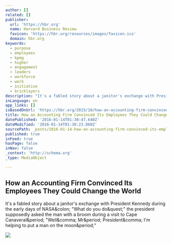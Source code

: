 ```yaml
---
author: []
related: []
publisher:
  url: 'https://hbr.org'
  name: Harvard Business Review
  favicon: 'https://hbr.org/resources/images/favicon.ico'
  domain: hbr.org
keywords:
  - purpose
  - employees
  - kpmg
  - higher
  - engagement
  - leaders
  - workforce
  - work
  - initiative
  - bricklayers
description: "It's a fabled story about a janitor's exchange with President Kennedy during the early days of NASA: \"What do you do?\" the president supposedly asked the man with a broom during a visit to Cape Canaveral. \"Well, Mr. President, I'm helping to put a man on the moon.\""
inLanguage: en
app_links: []
isBasedOnUrl: 'https://hbr.org/2015/10/how-an-accounting-firm-convinced-its-employees-they-could-change-the-world?utm_campaign=HBR&utm_source=facebook&utm_medium=social'
title: How an Accounting Firm Convinced Its Employees They Could Change the World
datePublished: '2016-01-14T01:30:47.640Z'
dateModified: '2016-01-14T01:30:23.860Z'
sourcePath: _posts/2016-01-14-how-an-accounting-firm-convinced-its-employees-they-could-ch.md
published: true
inFeed: true
hasPage: false
inNav: false
_context: 'http://schema.org'
_type: MediaObject

---
```

<article style=""><h1>How an Accounting Firm Convinced Its Employees They Could Change the World</h1><p>It's a fabled story about a janitor's exchange with President Kennedy during the early days of NASA&amp;colon; "What do you do&amp;quest;" the president supposedly asked the man with a broom during a visit to Cape Canaveral&amp;period; "Well&amp;comma; Mr&amp;period; President&amp;comma; I'm helping to put a man on the moon&amp;period;"</p><img src="https://hbr.org/resources/images/article_assets/2015/10/oct15-06-change.jpg" /></article>